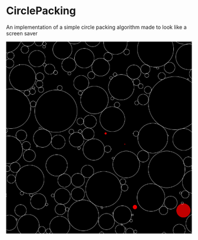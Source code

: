 # CirclePacking
An implementation of a simple circle packing algorithm made to look like a screen saver

![Final Product](/circleScreenshot.PNG)
